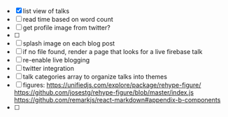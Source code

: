 - [x] list view of talks
- [ ] read time based on word count
- [ ] get profile image from twitter?
- [ ]
- [ ] splash image on each blog post
- [ ] if no file found, render a page that looks for a live firebase talk
- [ ] re-enable live blogging
- [ ] twitter integration
- [ ] talk categories array to organize talks into themes
- [ ] figures: https://unifiedjs.com/explore/package/rehype-figure/ https://github.com/josestg/rehype-figure/blob/master/index.js https://github.com/remarkjs/react-markdown#appendix-b-components
- [ ] <link href="https://fonts.googleapis.com/css?family=Lato|Merriweather" rel="stylesheet" class="next-head"/>
